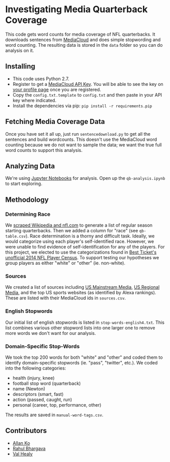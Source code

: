 Investigating Media Quarterback Coverage
========================================

This code gets word counts for media coverage of NFL quarterbacks.  It downloads 
sentences from [MediaCloud](https://mediacloud.org) and does simple stopwording and 
word counting.  The resulting data is stored in the `data` folder so you can do analysis 
on it.


Installing
----------

 * This code uses Python 2.7.
 * Register to get a [MediaCloud API Key]( https://core.mediacloud.org/login/register ). You will be able to see the key on [your profile page]( https://core.mediacloud.org/admin/profile ) once you are registered.
 * Copy the `config.txt.template` to `config.txt` and then paste in your API key where indicated. 
 * Install the dependencies via pip: `pip install -r requirements.pip`

Fetching Media Coverage Data
----------------------------

Once you have set it all up, just run `sentencedownload.py` to get all the sentences and build wordcounts.  This doesn't use the MediaCloud word counting because we do not want to sample the data; we want the true full word counts to support this analysis.

Analyzing Data
--------------

We're using [Jupyter Notebooks](http://jupyter.org) for analysis. Open up the `qb-analysis.ipynb` to start exploring.

Methodology
-----------

### Determining Race

We [scraped Wikipedia and nfl.com](https://github.com/c4fcm/nfl-quarterback-scraper) to generate a list of regular season starting quarterbacks.  Then we added a column for "race" (see `qb-table.csv`).  Race determination is a thorny and difficult task. Ideally, we would categorize using each player's self-identified race. However, we were unable to find evidence of self-identification for any of the players.  For this project, we elected to use the categorizations found in [Best Ticket's unofficial 2014 NFL Player Census]( http://www.besttickets.com/blog/nfl-player-census-2014/ ).  To support testing our hypotheses we group players as either "white" or "other" (ie. non-white).

### Sources

We created a list of sources including [US Mainstream Media](https://sources.mediameter.org/#media-tag/8875027/details), [US Regional Media](https://sources.mediameter.org/#media-tag/2453107/details), and the top US sports websites (as identified by Alexa rankings).  These are listed with their MediaCloud ids in `sources.csv`.

### English Stopwords

Our initial list of english stopwords is listed in `stop-words-english4.txt`.  This list combines various other stopword lists into one larger one to remove more words we don't want for our analysis.

### Domain-Specific Stop-Words

We took the top 200 words for both "white" and "other" and coded them to identify domain-specific stopwords (ie. "pass", "twitter", etc.).  We coded into the following categories:
 * health (injury, knee)
 * football stop word (quarterback)
 * name (Newton)
 * descriptors (smart, fast) 
 * action (passed, caught, run)
 * personal (career, top, performance, other)

The results are saved in `manual-word-tags.csv`.

Contributors
------------
 * [Allan Ko](https://github.com/allanko)
 * [Rahul Bhargava](https://github.com/rahulbot)
 * [Val Healy](https://github.com/val1ant)
 
